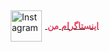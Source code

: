 <a href="https://instagram.com/[USERNAME]" target="_blank">
  <img src="https://img.icons8.com/fluency/48/instagram-new.png" alt="Instagram" width="50" style="vertical-align:middle; margin:5px; transition: transform 0.3s ease;" onmouseover="this.style.transform='scale(1.1)'" onmouseout="this.style.transform='scale(1)'">
  <span style="font-family: Arial; color: #E4405F; font-weight: bold; vertical-align:middle;">اینستاگرام من</span>
</a>